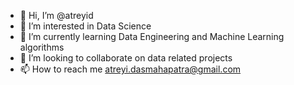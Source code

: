 - 👋 Hi, I’m @atreyid
- 👀 I’m interested in Data Science
- 🌱 I’m currently learning Data Engineering and Machine Learning algorithms
- 💞️ I’m looking to collaborate on data related projects
- 📫 How to reach me atreyi.dasmahapatra@gmail.com

<!---
atreyid/atreyid is a ✨ special ✨ repository because its `README.md` (this file) appears on your GitHub profile.
You can click the Preview link to take a look at your changes.
--->
